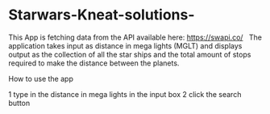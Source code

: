 # Starwars-Kneat-solutions-

This App is fetching data from the API available here: https://swapi.co/  
The application  takes  input as distance in mega lights (MGLT) and  displays output as the 
collection of all the star ships and the total amount of stops required to make the distance between the planets.


How to use the app

1 type in the distance in mega lights in the input box
2 click the search button
